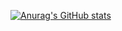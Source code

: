 [![Anurag's GitHub stats](https://github-readme-stats.vercel.app/api?username=d1m0s23?theme=dark)](https://github.com/anuraghazra/github-readme-stats)
